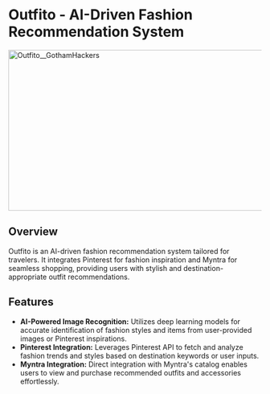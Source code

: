 # Outfito - AI-Driven Fashion Recommendation System

<img src="https://socialify.git.ci/UmaGhildiyal/Outfito__GothamHackers/image?description=1&descriptionEditable=Your%20wardrobe%20just%20got%20a%20whole%20lot%20cooler.&font=Jost&language=1&name=1&stargazers=1&theme=Dark" alt="Outfito__GothamHackers" width="640" height="320" />

## Overview
Outfito is an AI-driven fashion recommendation system tailored for travelers. It integrates Pinterest for fashion inspiration and Myntra for seamless shopping, providing users with stylish and destination-appropriate outfit recommendations.

## Features
- **AI-Powered Image Recognition:** Utilizes deep learning models for accurate identification of fashion styles and items from user-provided images or Pinterest inspirations.
- **Pinterest Integration:** Leverages Pinterest API to fetch and analyze fashion trends and styles based on destination keywords or user inputs.
- **Myntra Integration:** Direct integration with Myntra's catalog enables users to view and purchase recommended outfits and accessories effortlessly.

